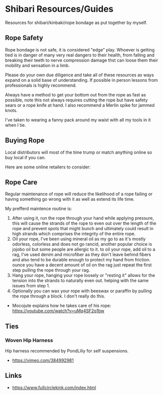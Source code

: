 # Shibari Resources/Guides
Resources for shibari/kinbaki/rope bondage as put together by myself.

## Rope Safety

Rope bondage is not safe, it is considered "edge" play. Whoever is getting tied is in danger of many very real dangers to their health, from falling and breaking their teeth to nerve compression damage thst can loose them their mobility and sensation in a limb.

Please do your own due diligence and take all of these resources as ways expand on a solid base of understanding. If possible in person lessons from professionals is highly recommend.

Always have a method to get your bottom out from the rope as fast as possible, note this not always requires cutting the rope but have safety sears or a rope knife at hand. I also recommend a Merlin spike for jammed knots.

I've taken to wearing a fanny pack around my waist with all my tools in it when I tie.

## Buying Rope

Local distributors will most of the time trump or match anything online so buy local if you can.

Here are some online retailers to consider:

## Rope Care

Regular maintenance of rope will reduce the likelihood of a rope failing or having something go wrong with it as well as extend its life time.

My prefferd maintence routine is:

1. After using it, run the rope through your hand while applying pressure, this will cause the strands of the rope to even out over the length of the rope and prevent spots that might bunch and ultimately could result in high strands which comprises the integrity of the entire rope.
2. Oil your rope, I've been using mineral oil as my go to as it's mostly odorless, colorless and does not go rancid, another popular choice is jojobo oil but some people are allergic to it. to oil your rope, add oil to a rag, I've used denim and microfiber as they don't leave behind fibers and also tend to be durable enough to protect my hand from friction. ounce you have a decent amount of oil on the rag just repeat the first step pulling the rope through your rag.
3. Hang your rope, hanging your rope loosely or "resting it" allows for the tension into the strands to naturally even out. helping with the same issues from step 1.
4. Optionally you can wax your rope with beeswax or paraffin by pulling the rope through a block. I don't really do this.

- Mocojute explains how he takes care of his rope: https://youtube.com/watch?v=uMq4SF2q1bw

## Ties

### Woven Hip Harness
Hip harness recommended by PondLiliy for self suspensions.

- https://vimeo.com/384992981


## Links

- https://www.fullcirclekink.com/index.html


